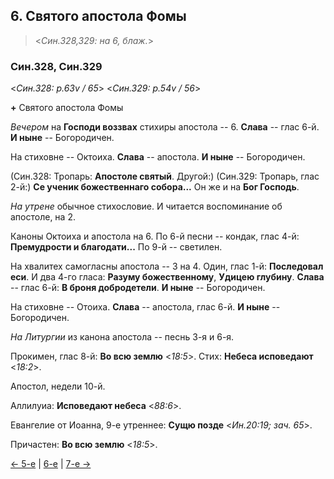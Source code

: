 
## 6. Святого апостола Фомы

> <*Син.328,329: на 6, блаж.*>

### Син.328, Син.329

<*Син.328: p.63v / 65*>
<*Син.329: p.54v / 56*>

**+** Святого апостола Фомы

*Вечером* на **Господи воззвах** стихиры апостола -- 6. 
**Слава** -- глас 6-й. 
**И ныне** -- Богородичен. 

На стиховне -- Октоиха. 
**Слава** -- апостола. **И ныне** -- Богородичен.

(Син.328: Тропарь: **Апостоле святый**. Другой:)
(Син.329: Тропарь, глас 2-й:) **Се ученик божественнаго собора...**
Он же и на **Бог Господь**.

*На утрене* обычное стихословие. 
И читается воспоминание об апостоле, на 2. 

Каноны Октоиха и апостола на 6. 
По 6-й песни -- кондак, глас 4-й: **Премудрости и благодати...**
По 9-й -- светилен.

На хвалитех самогласны апостола -- 3 на 4.
Один, глас 1-й: **Последовал еси**. 
И два 4-го гласа: **Разуму божественному**, **Удицею глубину**.
**Слава** -- глас 6-й: **В броня добродетели**. 
**И ныне** -- Богородичен. 

На стиховне -- Отоиха.
**Слава** -- апостола, глас 6-й. 
**И ныне** -- Богородичен.

*На Литургии* из канона апостола -- песнь 3-я и 6-я. 

Прокимен, глас 8-й: **Во всю землю** <*18:5*>. 
Стих: **Небеса исповедают** <*18:2*>.

Апостол, недели 10-й.

Аллилуиа: **Исповедают небеса** <*88:6*>. 

Евангелие от Иоанна, 9-е утреннее: **Сущю позде** <*Ин.20:19; зач. 65*>. 

Причастен: **Во всю землю** <*18:5*>.

[← 5-е](10_05_SAB.ru.md) | [6-е](README.md#6-й) | [7-е →](10_07_SAB.ru.md)
